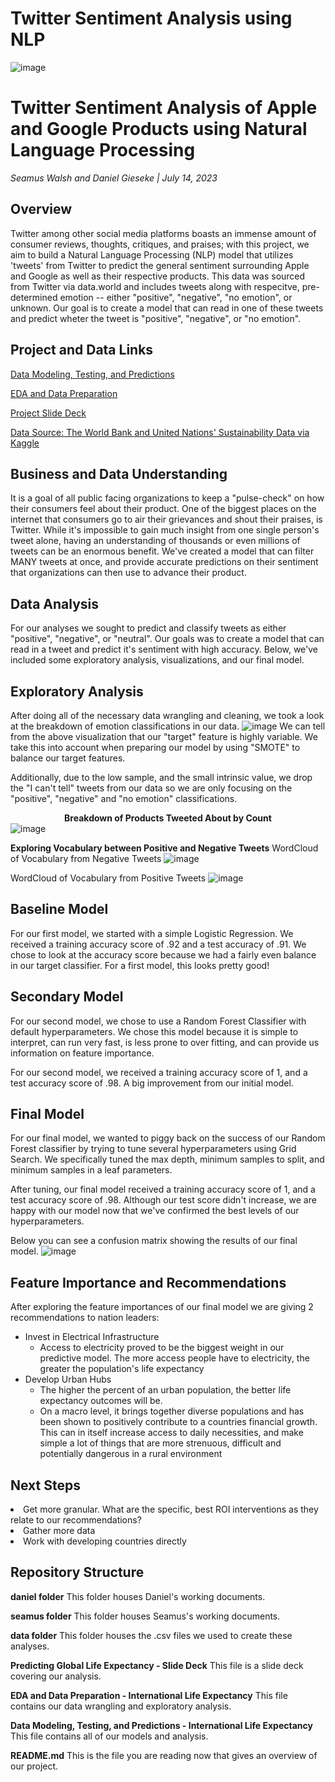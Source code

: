 # Twitter Sentiment Analysis using NLP

![image](https://github.com/SeamusW/NLP-Tweet-Emotions/assets/32468677/da97edd3-1168-4a42-bf1b-8abc0441740a)

# Twitter Sentiment Analysis of Apple and Google Products using Natural Language Processing
*Seamus Walsh and Daniel Gieseke  |  July 14, 2023*

## Overview
Twitter among other social media platforms boasts an immense amount of consumer reviews, thoughts, critiques, and praises; with this project, we aim to build a Natural Language Processing (NLP) model that utilizes 'tweets' from Twitter to predict the general sentiment surrounding Apple and Google as well as their respective products. This data was sourced from Twitter via data.world and includes tweets along with respecitve, pre-determined emotion -- either "positive", "negative", "no emotion", or unknown. Our goal is to create a model that can read in one of these tweets and predict wheter the tweet is "positive", "negative", or "no emotion". 

## Project and Data Links
<a href="https://github.com/DGieseke/Global-Life-Expectancy-Predictions-Based-on-International-Metrics/blob/main/Data%20Modeling%2C%20Testing%2C%20and%20Predictions%20-%20International%20Life%20Expectancy.ipynb">Data Modeling, Testing, and Predictions</a>

<a href="https://github.com/SeamusW/NLP-Tweet-Emotions/blob/main/EDA%2C%20Processing%2C%20and%20Feature%20Engineering%20-%20Twitter%20Sentiment%20Analysis%20Project.ipynb">EDA and Data Preparation</a>

<a href="https://github.com/DGieseke/Global-Life-Expectancy-Predictions-Based-on-International-Metrics/blob/main/Predicting%20Global%20Life%20Expectancy.pdf">Project Slide Deck</a>

<a href="https://www.kaggle.com/datasets/truecue/worldsustainabilitydataset?select=WorldSustainabilityDataset.csv">Data Source: The World Bank and United Nations' Sustainability Data via Kaggle</a>


## Business and Data Understanding
It is a goal of all public facing organizations to keep a "pulse-check" on how their consumers feel about their product. One of the biggest places on the internet that consumers go to air their grievances and shout their praises, is Twitter. While it's impossible to gain much insight from one single person's tweet alone, having an understanding of thousands or even millions of tweets can be an enormous benefit. We've created a model that can filter MANY tweets at once, and provide accurate predictions on their sentiment that organizations can then use to advance their product.


## Data Analysis
For our analyses we sought to predict and classify tweets as either "positive", "negative", or "neutral". Our goals was to create a model that can read in a tweet and predict it's sentiment with high accuracy. Below, we've included some exploratory analysis, visualizations, and our final model.



## Exploratory Analysis
After doing all of the necessary data wrangling and cleaning, we took a look at the breakdown of emotion classifications in our data. 
![image](https://github.com/SeamusW/NLP-Tweet-Emotions/assets/32468677/b811d60b-ffbe-440d-90a6-0d10bc9a13cd)
We can tell from the above visualization that our "target" feature is highly variable. We take this into account when preparing our model by using "SMOTE" to balance our target features.

Additionally, due to the low sample, and the small intrinsic value, we drop the "I can't tell" tweets from our data so we are only focusing on the "positive", "negative" and "no emotion" classifications.


**<center>Breakdown of Products Tweeted About by Count</center>**
![image](https://github.com/SeamusW/NLP-Tweet-Emotions/assets/32468677/8823cabd-2177-4e1a-83b2-5162eebb121e)


**Exploring Vocabulary between Positive and Negative Tweets**
WordCloud of Vocabulary from Negative Tweets
![image](https://github.com/SeamusW/NLP-Tweet-Emotions/assets/32468677/8df05da3-9bbb-4629-a065-2b28cba70a1a)



WordCloud of Vocabulary from Positive Tweets
![image](https://github.com/SeamusW/NLP-Tweet-Emotions/assets/32468677/c0ab03f3-d335-43ab-be49-3646bfcb92a4)



## Baseline Model
For our first model, we started with a simple Logistic Regression. We received a training accuracy score of .92 and a test accuracy of .91. We chose to look at the accuracy score because we had a fairly even balance in our target classifier. For a first model, this looks pretty good!

## Secondary Model
For our second model, we chose to use a Random Forest Classifier with default hyperparameters. We chose this model because it is simple to interpret, can run very fast, is less prone to over fitting, and can provide us information on feature importance.

For our second model, we received a training accuracy score of 1, and a test accuracy score of .98. A big improvement from our initial model.

## Final Model
For our final model, we wanted to piggy back on the success of our Random Forest classifier by trying to tune several hyperparameters using Grid Search. We specifically tuned the max depth, minimum samples to split, and minimum samples in a leaf parameters. 

After tuning, our final model received a training accuracy score of 1, and a test accuracy score of .98. Although our test score didn't increase, we are happy with our model now that we've confirmed the best levels of our hyperparameters.

Below you can see a confusion matrix showing the results of our final model.
![image](https://github.com/DGieseke/Global-Life-Expectancy-Predictions-Based-on-International-Metrics/assets/32468677/e08972dd-aa25-4970-830b-1203e73da3e4)

## Feature Importance and Recommendations
After exploring the feature importances of our final model we are giving 2 recommendations to nation leaders:
<ul>
<li>Invest in Electrical Infrastructure
<ul class="square">
  <li>Access to electricity proved to be the biggest weight in our predictive model. The more access people have to electricity, the greater the population's life expectancy</li></ul>
<li>Develop Urban Hubs
 <ul class="square">
   <li>The higher the percent of an urban population, the better life expectancy outcomes will be.</li>
   <li>On a macro level, it brings together diverse populations and has been shown to positively contribute to a countries financial growth. This can in itself increase access to daily necessities, and make simple a lot of things that are more strenuous, difficult and potentially dangerous in a rural environment</li></ul>
</ul>

## Next Steps
<li>Get more granular. What are the specific, best ROI interventions as they relate to our recommendations?
<li>Gather more data
<li>Work with developing countries directly

## Repository Structure
  <b>daniel folder</b> This folder houses Daniel's working documents.

  <b>seamus folder</b> This folder houses Seamus's working documents.

  <b>data folder</b> This folder houses the .csv files we used to create these analyses.
  
  <b>Predicting Global Life Expectancy - Slide Deck</b> This file is a slide deck covering our analysis.

  <b>EDA and Data Preparation - International Life Expectancy</b> This file contains our data wrangling and exploratory analysis.

  <b>Data Modeling, Testing, and Predictions - International Life Expectancy</b> This file contains all of our models and analysis.
  
  
  <b>README.md</b> This is the file you are reading now that gives an overview of our project.
